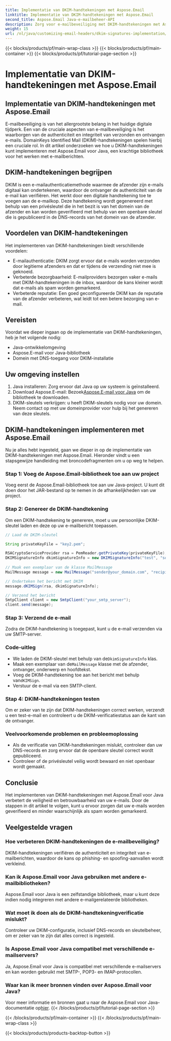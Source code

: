 ```yaml
---
title: Implementatie van DKIM-handtekeningen met Aspose.Email
linktitle: Implementatie van DKIM-handtekeningen met Aspose.Email
second_title: Aspose.Email Java-e-mailbeheer-API
description: Zorg voor e-mailbeveiliging met DKIM-handtekeningen met Aspose.Email voor Java. Stapsgewijze handleiding en code voor DKIM-implementatie.
weight: 15
url: /nl/java/customizing-email-headers/dkim-signatures-implementation/
---
```


{{< blocks/products/pf/main-wrap-class >}}
{{< blocks/products/pf/main-container >}}
{{< blocks/products/pf/tutorial-page-section >}}

# Implementatie van DKIM-handtekeningen met Aspose.Email


## Implementatie van DKIM-handtekeningen met Aspose.Email

E-mailbeveiliging is van het allergrootste belang in het huidige digitale tijdperk. Een van de cruciale aspecten van e-mailbeveiliging is het waarborgen van de authenticiteit en integriteit van verzonden en ontvangen e-mails. DomainKeys Identified Mail (DKIM)-handtekeningen spelen hierbij een cruciale rol. In dit artikel onderzoeken we hoe u DKIM-handtekeningen kunt implementeren met Aspose.Email voor Java, een krachtige bibliotheek voor het werken met e-mailberichten.

## DKIM-handtekeningen begrijpen

DKIM is een e-mailauthenticatiemethode waarmee de afzender zijn e-mails digitaal kan ondertekenen, waardoor de ontvanger de authenticiteit van de e-mail kan verifiëren. Het werkt door een digitale handtekening toe te voegen aan de e-mailkop. Deze handtekening wordt gegenereerd met behulp van een privésleutel die in het bezit is van het domein van de afzender en kan worden geverifieerd met behulp van een openbare sleutel die is gepubliceerd in de DNS-records van het domein van de afzender.

## Voordelen van DKIM-handtekeningen

Het implementeren van DKIM-handtekeningen biedt verschillende voordelen:
- E-mailauthenticatie: DKIM zorgt ervoor dat e-mails worden verzonden door legitieme afzenders en dat er tijdens de verzending niet mee is geknoeid.
- Verbeterde bezorgbaarheid: E-mailproviders bezorgen vaker e-mails met DKIM-handtekeningen in de inbox, waardoor de kans kleiner wordt dat e-mails als spam worden gemarkeerd.
- Verbeterde reputatie: Een goed geconfigureerde DKIM kan de reputatie van de afzender verbeteren, wat leidt tot een betere bezorging van e-mail.

## Vereisten

Voordat we dieper ingaan op de implementatie van DKIM-handtekeningen, heb je het volgende nodig:
- Java-ontwikkelomgeving
- Aspose.E-mail voor Java-bibliotheek
- Domein met DNS-toegang voor DKIM-installatie

## Uw omgeving instellen

1. Java installeren: Zorg ervoor dat Java op uw systeem is geïnstalleerd.
2.  Download Aspose.E-mail: Bezoek[Aspose.E-mail voor Java](https://products.aspose.com/email/java/) om de bibliotheek te downloaden.
3. DKIM-sleutels verkrijgen: u heeft DKIM-sleutels nodig voor uw domein. Neem contact op met uw domeinprovider voor hulp bij het genereren van deze sleutels.

## DKIM-handtekeningen implementeren met Aspose.Email

Nu je alles hebt ingesteld, gaan we dieper in op de implementatie van DKIM-handtekeningen met Aspose.Email. Hieronder vindt u een stapsgewijze handleiding met broncodefragmenten om u op weg te helpen.

### Stap 1: Voeg de Aspose.Email-bibliotheek toe aan uw project

Voeg eerst de Aspose.Email-bibliotheek toe aan uw Java-project. U kunt dit doen door het JAR-bestand op te nemen in de afhankelijkheden van uw project.

### Stap 2: Genereer de DKIM-handtekening

Om een DKIM-handtekening te genereren, moet u uw persoonlijke DKIM-sleutel laden en deze op uw e-mailbericht toepassen.

```java
// Laad de DKIM-sleutel

String privateKeyFile = "key2.pem";

RSACryptoServiceProvider rsa = PemReader.getPrivateKey(privateKeyFile);
DKIMSignatureInfo dkimSignatureInfo = new DKIMSignatureInfo("test", "some_email.com");
 
// Maak een exemplaar van de klasse MailMessage
MailMessage message = new MailMessage("sender@your_domain.com", "recipient@recipient_domain.com", "Subject", "Body");

// Onderteken het bericht met DKIM
message.dKIMSign(rsa, dkimSignatureInfo);

// Verzend het bericht
SmtpClient client = new SmtpClient("your_smtp_server");
client.send(message);
```

### Stap 3: Verzend de e-mail

Zodra de DKIM-handtekening is toegepast, kunt u de e-mail verzenden via uw SMTP-server.

### Code-uitleg

-  We laden de DKIM-sleutel met behulp van de`DkimSignatureInfo` klas.
-  Maak een exemplaar van de`MailMessage` klasse met de afzender, ontvanger, onderwerp en hoofdtekst.
-  Voeg de DKIM-handtekening toe aan het bericht met behulp van`dKIMSign`.
- Verstuur de e-mail via een SMTP-client.

### Stap 4: DKIM-handtekeningen testen

Om er zeker van te zijn dat DKIM-handtekeningen correct werken, verzendt u een test-e-mail en controleert u de DKIM-verificatiestatus aan de kant van de ontvanger.

### Veelvoorkomende problemen en probleemoplossing

- Als de verificatie van DKIM-handtekeningen mislukt, controleer dan uw DNS-records en zorg ervoor dat de openbare sleutel correct wordt gepubliceerd.
- Controleer of de privésleutel veilig wordt bewaard en niet openbaar wordt gemaakt.

## Conclusie

Het implementeren van DKIM-handtekeningen met Aspose.Email voor Java verbetert de veiligheid en betrouwbaarheid van uw e-mails. Door de stappen in dit artikel te volgen, kunt u ervoor zorgen dat uw e-mails worden geverifieerd en minder waarschijnlijk als spam worden gemarkeerd.

## Veelgestelde vragen

### Hoe verbeteren DKIM-handtekeningen de e-mailbeveiliging?

DKIM-handtekeningen verifiëren de authenticiteit en integriteit van e-mailberichten, waardoor de kans op phishing- en spoofing-aanvallen wordt verkleind.

### Kan ik Aspose.Email voor Java gebruiken met andere e-mailbibliotheken?

Aspose.Email voor Java is een zelfstandige bibliotheek, maar u kunt deze indien nodig integreren met andere e-mailgerelateerde bibliotheken.

### Wat moet ik doen als de DKIM-handtekeningverificatie mislukt?

Controleer uw DKIM-configuratie, inclusief DNS-records en sleutelbeheer, om er zeker van te zijn dat alles correct is ingesteld.

### Is Aspose.Email voor Java compatibel met verschillende e-mailservers?

Ja, Aspose.Email voor Java is compatibel met verschillende e-mailservers en kan worden gebruikt met SMTP-, POP3- en IMAP-protocollen.

### Waar kan ik meer bronnen vinden over Aspose.Email voor Java?

Voor meer informatie en bronnen gaat u naar de Aspose.Email voor Java-documentatie op[hier](https://reference.aspose.com/email/java/).
{{< /blocks/products/pf/tutorial-page-section >}}

{{< /blocks/products/pf/main-container >}}
{{< /blocks/products/pf/main-wrap-class >}}

{{< blocks/products/products-backtop-button >}}
